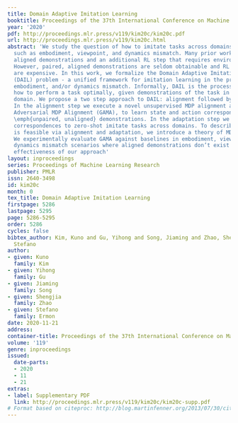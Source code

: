 ```yaml
---
title: Domain Adaptive Imitation Learning
booktitle: Proceedings of the 37th International Conference on Machine Learning
year: '2020'
pdf: http://proceedings.mlr.press/v119/kim20c/kim20c.pdf
url: http://proceedings.mlr.press/v119/kim20c.html
abstract: 'We study the question of how to imitate tasks across domains with discrepancies
  such as embodiment, viewpoint, and dynamics mismatch. Many prior works require paired,
  aligned demonstrations and an additional RL step that requires environment interactions.
  However, paired, aligned demonstrations are seldom obtainable and RL procedures
  are expensive. In this work, we formalize the Domain Adaptive Imitation Learning
  (DAIL) problem - a unified framework for imitation learning in the presence of viewpoint,
  embodiment, and/or dynamics mismatch. Informally, DAIL is the process of learning
  how to perform a task optimally, given demonstrations of the task in a distinct
  domain. We propose a two step approach to DAIL: alignment followed by adaptation.
  In the alignment step we execute a novel unsupervised MDP alignment algorithm, Generative
  Adversarial MDP Alignment (GAMA), to learn state and action correspondences from
  \emph{unpaired, unaligned} demonstrations. In the adaptation step we leverage the
  correspondences to zero-shot imitate tasks across domains. To describe when DAIL
  is feasible via alignment and adaptation, we introduce a theory of MDP alignability.
  We experimentally evaluate GAMA against baselines in embodiment, viewpoint, and
  dynamics mismatch scenarios where aligned demonstrations don’t exist and show the
  effectiveness of our approach'
layout: inproceedings
series: Proceedings of Machine Learning Research
publisher: PMLR
issn: 2640-3498
id: kim20c
month: 0
tex_title: Domain Adaptive Imitation Learning
firstpage: 5286
lastpage: 5295
page: 5286-5295
order: 5286
cycles: false
bibtex_author: Kim, Kuno and Gu, Yihong and Song, Jiaming and Zhao, Shengjia and Ermon,
  Stefano
author:
- given: Kuno
  family: Kim
- given: Yihong
  family: Gu
- given: Jiaming
  family: Song
- given: Shengjia
  family: Zhao
- given: Stefano
  family: Ermon
date: 2020-11-21
address: 
container-title: Proceedings of the 37th International Conference on Machine Learning
volume: '119'
genre: inproceedings
issued:
  date-parts:
  - 2020
  - 11
  - 21
extras:
- label: Supplementary PDF
  link: http://proceedings.mlr.press/v119/kim20c/kim20c-supp.pdf
# Format based on citeproc: http://blog.martinfenner.org/2013/07/30/citeproc-yaml-for-bibliographies/
---
```

